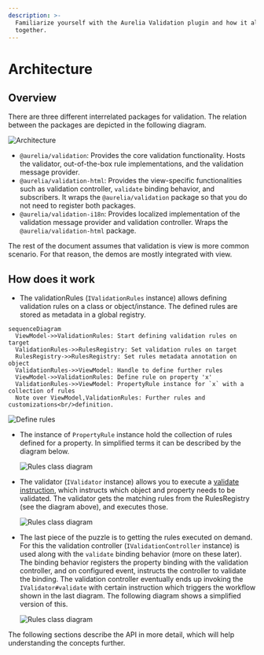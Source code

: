 ```yaml
---
description: >-
  Familiarize yourself with the Aurelia Validation plugin and how it all pieces
  together.
---
```


# Architecture

## Overview

There are three different interrelated packages for validation. The relation between the packages are depicted in the following diagram.

![Architecture](../../../.gitbook/assets/architecture%20%281%29%20%281%29.svg)

* `@aurelia/validation`: Provides the core validation functionality. Hosts the validator, out-of-the-box rule implementations, and the validation message provider.
* `@aurelia/validation-html`: Provides the view-specific functionalities such as validation controller, `validate` binding behavior, and subscribers. It wraps the `@aurelia/validation` package so that you do not need to register both packages.
* `@aurelia/validation-i18n`: Provides localized implementation of the validation message provider and validation controller. Wraps the `@aurelia/validation-html` package.

The rest of the document assumes that validation is view is more common scenario. For that reason, the demos are mostly integrated with view.

## How does it work

* The validationRules \(`IValidationRules` instance\) allows defining validation rules on a class or object/instance. The defined rules are stored as metadata in a global registry.

```mermaid
sequenceDiagram
  ViewModel->>ValidationRules: Start defining validation rules on target
  ValidationRules->>RulesRegistry: Set validation rules on target
  RulesRegistry->>RulesRegistry: Set rules metadata annotation on object
  ValidationRules->>ViewModel: Handle to define further rules
  ViewModel->>ValidationRules: Define rule on property 'x'
  ValidationRules->>ViewModel: PropertyRule instance for `x` with a collection of rules
  Note over ViewModel,ValidationRules: Further rules and customizations<br/>definition.
```

  ![Define rules](../../../.gitbook/assets/seq-define-rules%20%282%29.png)

* The instance of `PropertyRule` instance hold the collection of rules defined for a property. In simplified terms it can be described by the diagram below.

  ![Rules class diagram](../../../.gitbook/assets/class-rules%20%282%29.png)

* The validator \(`IValidator` instance\) allows you to execute a [validate instruction](defining-rules.md#validator-and-validate-instruction), which instructs which object and property needs to be validated. The validator gets the matching rules from the RulesRegistry \(see the diagram above\), and executes those.

  ![Rules class diagram](../../../.gitbook/assets/seq-validator%20%282%29.png)

* The last piece of the puzzle is to getting the rules executed on demand. For this the validation controller \(`IValidationController` instance\) is used along with the `validate` binding behavior \(more on these later\). The binding behavior registers the property binding with the validation controller, and on configured event, instructs the controller to validate the binding. The validation controller eventually ends up invoking the `IValidator#validate` with certain instruction which triggers the workflow shown in the last diagram. The following diagram shows a simplified version of this.

  ![Rules class diagram](../../../.gitbook/assets/seq-validation-controller%20%281%29.png)

The following sections describe the API in more detail, which will help understanding the concepts further.

